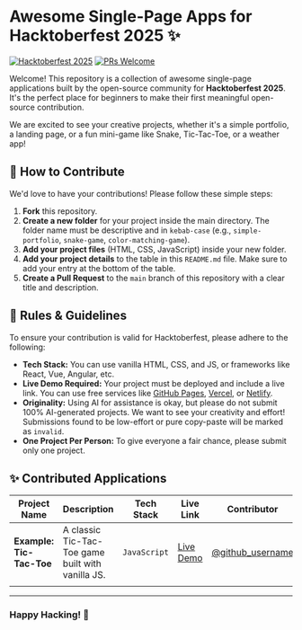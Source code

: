 # Awesome Single-Page Apps for Hacktoberfest 2025 ✨

[![Hacktoberfest 2025](https://img.shields.io/badge/Hacktoberfest-2025-blue.svg)](https://hacktoberfest.com/)
[![PRs Welcome](https://img.shields.io/badge/PRs-welcome-brightgreen.svg?style=flat-square)](http://makeapullrequest.com)

Welcome! This repository is a collection of awesome single-page applications built by the open-source community for **Hacktoberfest 2025**. It's the perfect place for beginners to make their first meaningful open-source contribution.

We are excited to see your creative projects, whether it's a simple portfolio, a landing page, or a fun mini-game like Snake, Tic-Tac-Toe, or a weather app!

## 🚀 How to Contribute

We'd love to have your contributions! Please follow these simple steps:

1.  **Fork** this repository.
2.  **Create a new folder** for your project inside the main directory. The folder name must be descriptive and in `kebab-case` (e.g., `simple-portfolio`, `snake-game`, `color-matching-game`).
3.  **Add your project files** (HTML, CSS, JavaScript) inside your new folder.
4.  **Add your project details** to the table in this `README.md` file. Make sure to add your entry at the bottom of the table.
5.  **Create a Pull Request** to the `main` branch of this repository with a clear title and description.

## 📜 Rules & Guidelines

To ensure your contribution is valid for Hacktoberfest, please adhere to the following:

* **Tech Stack:** You can use vanilla HTML, CSS, and JS, or frameworks like React, Vue, Angular, etc.
* **Live Demo Required:** Your project must be deployed and include a live link. You can use free services like [GitHub Pages](https://pages.github.com/), [Vercel](https://vercel.com/), or [Netlify](https://www.netlify.com/).
* **Originality:** Using AI for assistance is okay, but please do not submit 100% AI-generated projects. We want to see your creativity and effort! Submissions found to be low-effort or pure copy-paste will be marked as `invalid`.
* **One Project Per Person:** To give everyone a fair chance, please submit only one project.

## ✨ Contributed Applications

| Project Name         | Description                                     | Tech Stack    | Live Link                                     | Contributor                               |
| -------------------- | ----------------------------------------------- | ------------- | --------------------------------------------- | ----------------------------------------- |
| **Example: Tic-Tac-Toe** | A classic Tic-Tac-Toe game built with vanilla JS. | `JavaScript`  | [Live Demo](https://example.com)              | [@github_username](https://github.com/github_username) |
|                      |                                                 |               |                                               |                                           |


---
### Happy Hacking! 🎃

